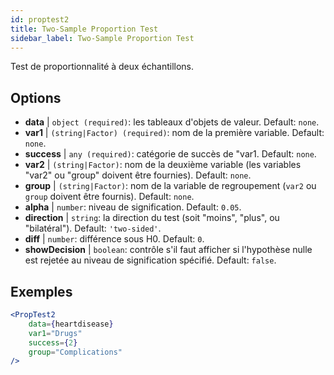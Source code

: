 ```yaml
---
id: proptest2
title: Two-Sample Proportion Test
sidebar_label: Two-Sample Proportion Test
---
```


Test de proportionnalité à deux échantillons.

## Options

* __data__ | `object (required)`: les tableaux d'objets de valeur. Default: `none`.
* __var1__ | `(string|Factor) (required)`: nom de la première variable. Default: `none`.
* __success__ | `any (required)`: catégorie de succès de "var1. Default: `none`.
* __var2__ | `(string|Factor)`: nom de la deuxième variable (les variables "var2" ou "group" doivent être fournies). Default: `none`.
* __group__ | `(string|Factor)`: nom de la variable de regroupement (`var2` ou `group` doivent être fournis). Default: `none`.
* __alpha__ | `number`: niveau de signification. Default: `0.05`.
* __direction__ | `string`: la direction du test (soit "moins", "plus", ou "bilatéral"). Default: `'two-sided'`.
* __diff__ | `number`: différence sous H0. Default: `0`.
* __showDecision__ | `boolean`: contrôle s'il faut afficher si l'hypothèse nulle est rejetée au niveau de signification spécifié. Default: `false`.


## Exemples

```jsx live
<PropTest2
    data={heartdisease} 
    var1="Drugs"
    success={2}
    group="Complications"
/>
```
